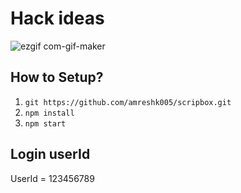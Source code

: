 # Hack ideas

![ezgif com-gif-maker](https://user-images.githubusercontent.com/35935083/132272725-564d8d4d-124e-4954-8346-61106177fccc.gif)


## How to Setup?
1. `git https://github.com/amreshk005/scripbox.git`
2. `npm install`
3. `npm start`

## Login userId

UserId = 123456789
